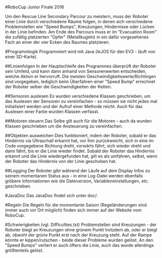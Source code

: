 #RoboCup Junior Finale 2016

Um den Rescue Line Secondary Parcour zu meistern, muss der Roboter einer Linie durch verschiedene Räume folgen, in denen sich verschiedene Problemstellen wie "Speed Bumps", Kreuzungen, Hindernisse oder Lücken in der Linie befinden. Am Ende des Parcours muss er im "Evacuation Room" die zufällig platzierten "Opfer" (Metallkugeln) in ein dafür vorgesehenes Fach an einer der vier Ecken des Raumes platzieren.

#Programmlogik
Programmiert wird mit Java (leJOS für den EV3 - läuft von einer SD-Karte).

##Linienfolgen
In der Hauptschleife des Programmes überprüft der Roboter sein Umfeld, und kann dann anhand von Sensorenwerten entscheiden, welche Aktion er hervorruft. Die meisten Geschwindigkeitswerte/Richtingen sind vorgegeben, lediglich beim Überfahren einer "Speed Bump" errechnet der Roboter selber die Geschwindigkeiten der Ketten.

##Sensoren auslesen
Es wurden verschiedene Klassen geschrieben, um das Auslesen der Sensoren zu vereinfachen - so müssen sie nicht jedes mal initialisiert werden und der Aufruf einer Methode reicht. Auch für das Auslesen einer Farbe wurden Klassen verfasst.

##Motoren steuern
Das Selbe gilt auch für die Motoren - auch da wurden Klassen geschrieben um die Ansteuerung zu vereinfachen.

##Objekten ausweichen
Dies funktioniert, indem der Roboter, sobald er das Hindernis via Ultraschall erkannt hat, vor ihm zurückweicht, sich in eine im Code vorgegebene Richtung dreht, vorwärts fährt, sich wieder dreht und dann fährt, bis er die Linie wieder findet. Sobald der Roboter das Hindernis erkannt und die Linie wiedergefunden hat, gilt es als umfahren, selbst, wenn der Roboter das Hindernis von der Linie geschoben hat.

##Logging
Der Roboter gibt während der Läufe auf dem Display Infos zu seinem momentanen Status aus - in eine Log-Datei werden ebenfalls gröbere Informationen wie die Dateiversion, Variableneinstellungen, etc. geschrieben.

#JavaDoc
Das JavaDoc findet sich unter doc/.

#Regeln
Die Regeln für die momentante Saison (Regeländerungen sind immer auch vor Ort möglich) finden sich immer auf der Website vom RoboCup.

#Schwierigkeiten
(vgl. Difficulties.txt)
Problemstellen sind Kreuzungen -  der Roboter biegt an Kreuzungen ohne grünem Punkt trotzdem ab, oder er biegt ab, obwohl der grüne Punkt erst nach der Kreuzung steht.
Auf der Rampe könnte er kippen/rutschen - beide dieser Probleme wurden gelöst.
An den "Speed Bumps" verliert er auch öfters die Linie, auch das wurde allerdings größtenteils gelöst.
